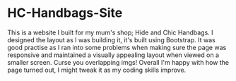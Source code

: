 # HC-Handbags-Site

This is a website I built for my mum's shop; Hide and Chic Handbags.
I designed the layout as I was building it, it's built using Bootstrap.
It was good practise as I ran into some problems when making sure the
page was responsive and maintained a visually appealing layout when viewed
on a smaller screen. Curse you overlapping imgs! Overall I'm happy
with how the page turned out, I might tweak it as my coding skills improve.
